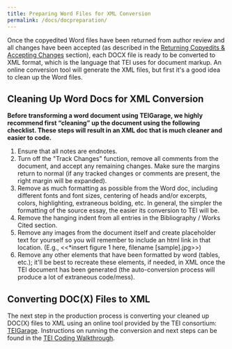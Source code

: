 ```yaml
---
title: Preparing Word Files for XML Conversion
permalink: /docs/docpreparation/
---
```


Once the copyedited Word files have been returned from author review and all changes have been accepted (as described in the [Returning Copyedits & Accepting Changes](../accepting-changes/) section), each DOCX file is ready to be converted to XML format, which is the language that TEI uses for document markup. An online conversion tool will generate the XML files, but first it's a good idea to clean up the Word files.

## Cleaning Up Word Docs for XML Conversion

**Before transforming a word document using TEIGarage, we highly recommend first “cleaning” up the document using the following checklist. These steps will result in an XML doc that is much cleaner and easier to code.**

1. Ensure that all notes are endnotes.
2. Turn off the "Track Changes" function, remove all comments from the document, and accept any remaining changes. Make sure the margins return to normal (if any tracked changes or comments are present, the right margin will be expanded).
3. Remove as much formatting as possible from the Word doc, including different fonts and font sizes, centering of heads and/or excerpts, colors, highlighting, extraneous bolding, etc. In general, the simpler the formatting of the source essay, the easier its conversion to TEI will be.
4. Remove the hanging indent from all entries in the Bibliography / Works Cited section.
5. Remove any images from the document itself and create placeholder text for yourself so you will remember to include an html link in that location. (E.g., <<*insert figure 1 here, filename [sample].jpg>>)
6. Remove any other elements that have been formatted by word (tables, etc.); it'll be best to recreate these elements, if needed, in XML once the TEI document has been generated (the auto-conversion process will produce a lot of extraneous code/mess).

## Converting DOC(X) Files to XML

The next step in the production process is converting your cleaned up DOC(X) files to XML using an online tool provided by the TEI consortium: [TEIGarage](https://teigarage.tei-c.org/). Instructions on running the conversion and next steps can be found in the [TEI Coding Walkthrough](../tei-walkthrough/).
